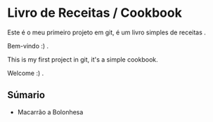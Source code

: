 # Livro de Receitas / Cookbook

Este é o meu primeiro projeto em git, é um livro simples de receitas .

Bem-vindo :) .

This is my first project in git, it's a simple cookbook.

Welcome :) .

## Súmario

- Macarrão a Bolonhesa